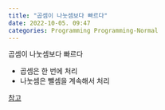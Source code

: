 ```yaml
---
title: "곱셈이 나눗셈보다 빠르다"
date: 2022-10-05. 09:47
categories: Programming Programming-Normal
---
```


곱셈이 나눗셈보다 빠르다

- 곱셈은 한 번에 처리
- 나눗셈은 뺄셈을 계속해서 처리

[참고](https://blog.naver.com/PostView.nhn?blogId=fah204&logNo=221573584390)
